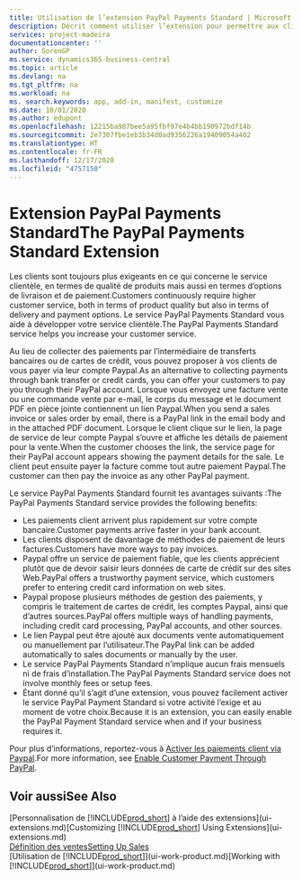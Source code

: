 ```yaml
---
title: Utilisation de l’extension PayPal Payments Standard | Microsoft Docs
description: Décrit comment utiliser l’extension pour permettre aux clients d’effectuer des paiements avec Paypal.
services: project-madeira
documentationcenter: ''
author: SorenGP
ms.service: dynamics365-business-central
ms.topic: article
ms.devlang: na
ms.tgt_pltfrm: na
ms.workload: na
ms. search.keywords: app, add-in, manifest, customize
ms.date: 10/01/2020
ms.author: edupont
ms.openlocfilehash: 12215ba987bee5a95fbf97e4b4bb190972bdf14b
ms.sourcegitcommit: 2e7307fbe1eb3b34d0ad9356226a19409054a402
ms.translationtype: HT
ms.contentlocale: fr-FR
ms.lasthandoff: 12/17/2020
ms.locfileid: "4757150"
---
```

# <a name="the-paypal-payments-standard-extension"></a><span data-ttu-id="52afd-103">Extension PayPal Payments Standard</span><span class="sxs-lookup"><span data-stu-id="52afd-103">The PayPal Payments Standard Extension</span></span>
<span data-ttu-id="52afd-104">Les clients sont toujours plus exigeants en ce qui concerne le service clientèle, en termes de qualité de produits mais aussi en termes d’options de livraison et de paiement.</span><span class="sxs-lookup"><span data-stu-id="52afd-104">Customers continuously require higher customer service, both in terms of product quality but also in terms of delivery and payment options.</span></span> <span data-ttu-id="52afd-105">Le service PayPal Payments Standard vous aide à développer votre service clientèle.</span><span class="sxs-lookup"><span data-stu-id="52afd-105">The PayPal Payments Standard service helps you increase your customer service.</span></span>

<span data-ttu-id="52afd-106">Au lieu de collecter des paiements par l’intermédiaire de transferts bancaires ou de cartes de crédit, vous pouvez proposer à vos clients de vous payer via leur compte Paypal.</span><span class="sxs-lookup"><span data-stu-id="52afd-106">As an alternative to collecting payments through bank transfer or credit cards, you can offer your customers to pay you through their PayPal account.</span></span> <span data-ttu-id="52afd-107">Lorsque vous envoyez une facture vente ou une commande vente par e-mail, le corps du message et le document PDF en pièce jointe contiennent un lien Paypal.</span><span class="sxs-lookup"><span data-stu-id="52afd-107">When you send a sales invoice or sales order by email, there is a PayPal link in the email body and in the attached PDF document.</span></span> <span data-ttu-id="52afd-108">Lorsque le client clique sur le lien, la page de service de leur compte Paypal s’ouvre et affiche les détails de paiement pour la vente.</span><span class="sxs-lookup"><span data-stu-id="52afd-108">When the customer chooses the link, the service page for their PayPal account appears showing the payment details for the sale.</span></span> <span data-ttu-id="52afd-109">Le client peut ensuite payer la facture comme tout autre paiement Paypal.</span><span class="sxs-lookup"><span data-stu-id="52afd-109">The customer can then pay the invoice as any other PayPal payment.</span></span>

<span data-ttu-id="52afd-110">Le service PayPal Payments Standard fournit les avantages suivants :</span><span class="sxs-lookup"><span data-stu-id="52afd-110">The PayPal Payments Standard service provides the following benefits:</span></span>

* <span data-ttu-id="52afd-111">Les paiements client arrivent plus rapidement sur votre compte bancaire.</span><span class="sxs-lookup"><span data-stu-id="52afd-111">Customer payments arrive faster in your bank account.</span></span>
* <span data-ttu-id="52afd-112">Les clients disposent de davantage de méthodes de paiement de leurs factures.</span><span class="sxs-lookup"><span data-stu-id="52afd-112">Customers have more ways to pay invoices.</span></span>
* <span data-ttu-id="52afd-113">Paypal offre un service de paiement fiable, que les clients apprécient plutôt que de devoir saisir leurs données de carte de crédit sur des sites Web.</span><span class="sxs-lookup"><span data-stu-id="52afd-113">PayPal offers a trustworthy payment service, which customers prefer to entering credit card information on web sites.</span></span>
* <span data-ttu-id="52afd-114">Paypal propose plusieurs méthodes de gestion des paiements, y compris le traitement de cartes de crédit, les comptes Paypal, ainsi que d’autres sources.</span><span class="sxs-lookup"><span data-stu-id="52afd-114">PayPal offers multiple ways of handling payments, including credit card processing, PayPal accounts, and other sources.</span></span>
* <span data-ttu-id="52afd-115">Le lien Paypal peut être ajouté aux documents vente automatiquement ou manuellement par l’utilisateur.</span><span class="sxs-lookup"><span data-stu-id="52afd-115">The PayPal link can be added automatically to sales documents or manually by the user.</span></span>
* <span data-ttu-id="52afd-116">Le service PayPal Payments Standard n’implique aucun frais mensuels ni de frais d’installation.</span><span class="sxs-lookup"><span data-stu-id="52afd-116">The PayPal Payments Standard service does not involve monthly fees or setup fees.</span></span>
* <span data-ttu-id="52afd-117">Étant donné qu’il s’agit d’une extension, vous pouvez facilement activer le service PayPal Payment Standard si votre activité l’exige et au moment de votre choix.</span><span class="sxs-lookup"><span data-stu-id="52afd-117">Because it is an extension, you can easily enable the PayPal Payment Standard service when and if your business requires it.</span></span>  

<span data-ttu-id="52afd-118">Pour plus d’informations, reportez-vous à [Activer les paiements client via Paypal](sales-how-enable-payment-service-extensions.md).</span><span class="sxs-lookup"><span data-stu-id="52afd-118">For more information, see [Enable Customer Payment Through PayPal](sales-how-enable-payment-service-extensions.md).</span></span>

## <a name="see-also"></a><span data-ttu-id="52afd-119">Voir aussi</span><span class="sxs-lookup"><span data-stu-id="52afd-119">See Also</span></span>
<span data-ttu-id="52afd-120">[Personnalisation de [!INCLUDE[prod_short](includes/prod_short.md)] à l’aide des extensions](ui-extensions.md)</span><span class="sxs-lookup"><span data-stu-id="52afd-120">[Customizing [!INCLUDE[prod_short](includes/prod_short.md)] Using Extensions](ui-extensions.md)</span></span>  
[<span data-ttu-id="52afd-121">Définition des ventes</span><span class="sxs-lookup"><span data-stu-id="52afd-121">Setting Up Sales</span></span>](sales-setup-sales.md)  
<span data-ttu-id="52afd-122">[Utilisation de [!INCLUDE[prod_short](includes/prod_short.md)]](ui-work-product.md)</span><span class="sxs-lookup"><span data-stu-id="52afd-122">[Working with [!INCLUDE[prod_short](includes/prod_short.md)]](ui-work-product.md)</span></span>
